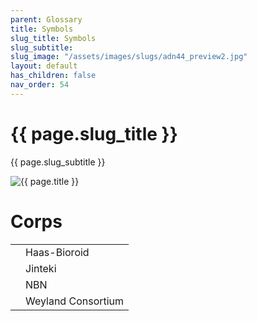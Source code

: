 ```yaml
---
parent: Glossary
title: Symbols
slug_title: Symbols
slug_subtitle:
slug_image: "/assets/images/slugs/adn44_preview2.jpg"
layout: default
has_children: false
nav_order: 54
---
```


<div class="slug">
    <div class="title-container">
        <h1 class="page-slug_title">{{ page.slug_title }}</h1>
        <p class="page-slug_subtitle">{{ page.slug_subtitle }}</p>
    </div>
    <div class="image-container faded-left">
        <img src="{{ page.slug_image | relative_url }}" alt="{{ page.title }}" />
    </div>
</div>

# Corps

<table>
    <tr>
        <td><span class="nric-blue haas"</span></td>
        <td>Haas-Bioroid</td>
    </tr>
    <tr>
        <td><span class="nric-blue jinteki"</span></td>
        <td>Jinteki</td>
    </tr>
    <tr>
        <td><span class="nric-blue nbn"</span></td>
        <td>NBN</td>
    </tr>
    <tr>
        <td><span class="nric-blue weyland"</span></td>
        <td>Weyland Consortium</td>
    </tr>
</table>
